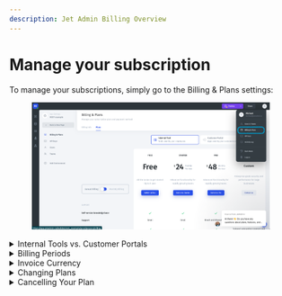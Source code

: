 ```yaml
---
description: Jet Admin Billing Overview
---
```


# Manage your subscription

To manage your subscriptions, simply go to the Billing & Plans settings:

<figure><img src="../../.gitbook/assets/image (18) (1).png" alt=""><figcaption></figcaption></figure>



<details>

<summary>Internal Tools vs. Customer Portals</summary>

There are two streams of Jet Admin plans, each with its own billing options.

In both streams, the plans differ in premium and advanced features and other aspects, but a key difference is that the Internal Tools plans are billed per user. For other details about the differences between the plans, see the [Internal Tools](https://www.jetadmin.io/pricing/internal-tool) and [Customer Portals](https://www.jetadmin.io/pricing/portal) pricing pages.

</details>

<details>

<summary>Billing Periods</summary>

Plans can be billed monthly or annually, with annually billed plans priced at a 20% discount.

</details>

<details>

<summary>Invoice Currency</summary>

Jet Admin is based out of the US, so all plans are billed in USD.

</details>

<details>

<summary>Changing Plans</summary>

You can change your plan at any time in the Billing Options menu. Internal Tools Enterprise-level plans are customized and thus have custom billing, so if you wish to build an Internal Tools Enterprise plan, click on the Contact Us button in the Billing & Plans menu.

</details>

<details>

<summary>Cancelling Your Plan</summary>

You can cancel your plan at any time by turning off automatic renewal.

</details>
